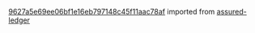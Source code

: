 [9627a5e69ee06bf1e16eb797148c45f11aac78af](https://github.com/insolar/assured-ledger/commit/9627a5e69ee06bf1e16eb797148c45f11aac78af) imported from [assured-ledger](https://github.com/insolar/assured-ledger)
